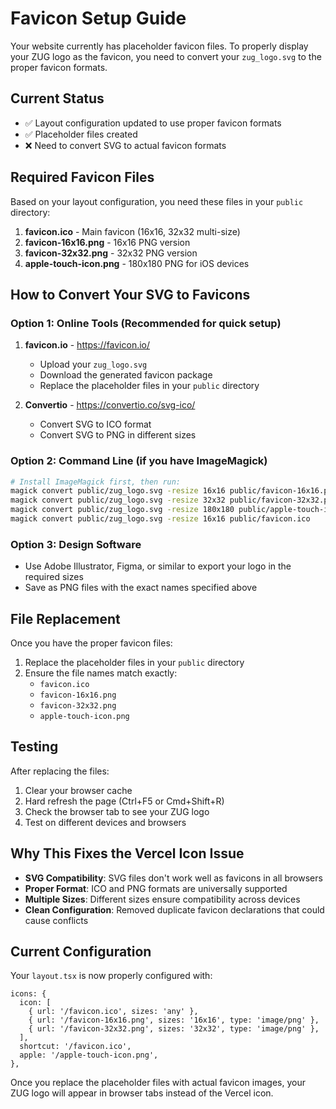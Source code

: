 # Favicon Setup Guide

Your website currently has placeholder favicon files. To properly display your ZUG logo as the favicon, you need to convert your `zug_logo.svg` to the proper favicon formats.

## Current Status
- ✅ Layout configuration updated to use proper favicon formats
- ✅ Placeholder files created
- ❌ Need to convert SVG to actual favicon formats

## Required Favicon Files

Based on your layout configuration, you need these files in your `public` directory:

1. **favicon.ico** - Main favicon (16x16, 32x32 multi-size)
2. **favicon-16x16.png** - 16x16 PNG version
3. **favicon-32x32.png** - 32x32 PNG version  
4. **apple-touch-icon.png** - 180x180 PNG for iOS devices

## How to Convert Your SVG to Favicons

### Option 1: Online Tools (Recommended for quick setup)

1. **favicon.io** - https://favicon.io/
   - Upload your `zug_logo.svg`
   - Download the generated favicon package
   - Replace the placeholder files in your `public` directory

2. **Convertio** - https://convertio.co/svg-ico/
   - Convert SVG to ICO format
   - Convert SVG to PNG in different sizes

### Option 2: Command Line (if you have ImageMagick)

```bash
# Install ImageMagick first, then run:
magick convert public/zug_logo.svg -resize 16x16 public/favicon-16x16.png
magick convert public/zug_logo.svg -resize 32x32 public/favicon-32x32.png
magick convert public/zug_logo.svg -resize 180x180 public/apple-touch-icon.png
magick convert public/zug_logo.svg -resize 16x16 public/favicon.ico
```

### Option 3: Design Software
- Use Adobe Illustrator, Figma, or similar to export your logo in the required sizes
- Save as PNG files with the exact names specified above

## File Replacement

Once you have the proper favicon files:

1. Replace the placeholder files in your `public` directory
2. Ensure the file names match exactly:
   - `favicon.ico`
   - `favicon-16x16.png`
   - `favicon-32x32.png`
   - `apple-touch-icon.png`

## Testing

After replacing the files:

1. Clear your browser cache
2. Hard refresh the page (Ctrl+F5 or Cmd+Shift+R)
3. Check the browser tab to see your ZUG logo
4. Test on different devices and browsers

## Why This Fixes the Vercel Icon Issue

- **SVG Compatibility**: SVG files don't work well as favicons in all browsers
- **Proper Format**: ICO and PNG formats are universally supported
- **Multiple Sizes**: Different sizes ensure compatibility across devices
- **Clean Configuration**: Removed duplicate favicon declarations that could cause conflicts

## Current Configuration

Your `layout.tsx` is now properly configured with:

```tsx
icons: {
  icon: [
    { url: '/favicon.ico', sizes: 'any' },
    { url: '/favicon-16x16.png', sizes: '16x16', type: 'image/png' },
    { url: '/favicon-32x32.png', sizes: '32x32', type: 'image/png' },
  ],
  shortcut: '/favicon.ico',
  apple: '/apple-touch-icon.png',
},
```

Once you replace the placeholder files with actual favicon images, your ZUG logo will appear in browser tabs instead of the Vercel icon.
